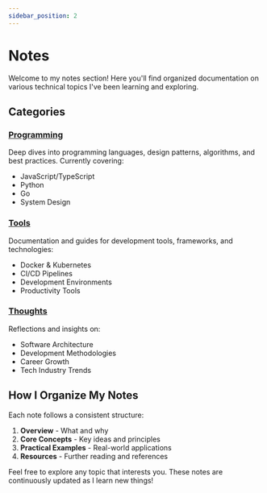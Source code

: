 ```yaml
---
sidebar_position: 2
---
```


# Notes

Welcome to my notes section! Here you'll find organized documentation on various technical topics I've been learning and exploring.

## Categories

### [Programming](/docs/notes/programming)
Deep dives into programming languages, design patterns, algorithms, and best practices. Currently covering:
- JavaScript/TypeScript
- Python
- Go
- System Design

### [Tools](/docs/notes/tools)
Documentation and guides for development tools, frameworks, and technologies:
- Docker & Kubernetes
- CI/CD Pipelines
- Development Environments
- Productivity Tools

### [Thoughts](/docs/notes/thoughts)
Reflections and insights on:
- Software Architecture
- Development Methodologies
- Career Growth
- Tech Industry Trends

## How I Organize My Notes

Each note follows a consistent structure:
1. **Overview** - What and why
2. **Core Concepts** - Key ideas and principles
3. **Practical Examples** - Real-world applications
4. **Resources** - Further reading and references

Feel free to explore any topic that interests you. These notes are continuously updated as I learn new things!